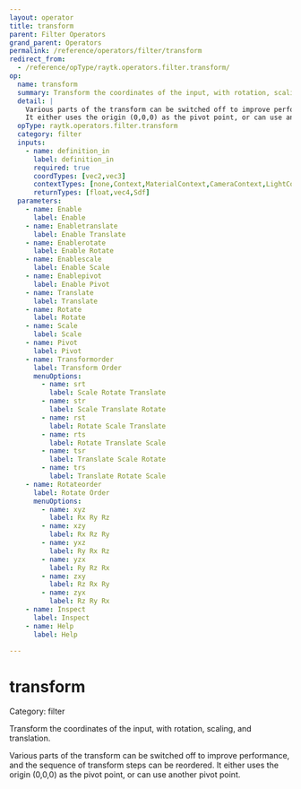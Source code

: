 ```yaml
---
layout: operator
title: transform
parent: Filter Operators
grand_parent: Operators
permalink: /reference/operators/filter/transform
redirect_from:
  - /reference/opType/raytk.operators.filter.transform/
op:
  name: transform
  summary: Transform the coordinates of the input, with rotation, scaling, and translation.
  detail: |
    Various parts of the transform can be switched off to improve performance, and the sequence of transform steps can be reordered.
    It either uses the origin (0,0,0) as the pivot point, or can use another pivot point.
  opType: raytk.operators.filter.transform
  category: filter
  inputs:
    - name: definition_in
      label: definition_in
      required: true
      coordTypes: [vec2,vec3]
      contextTypes: [none,Context,MaterialContext,CameraContext,LightContext,RayContext]
      returnTypes: [float,vec4,Sdf]
  parameters:
    - name: Enable
      label: Enable
    - name: Enabletranslate
      label: Enable Translate
    - name: Enablerotate
      label: Enable Rotate
    - name: Enablescale
      label: Enable Scale
    - name: Enablepivot
      label: Enable Pivot
    - name: Translate
      label: Translate
    - name: Rotate
      label: Rotate
    - name: Scale
      label: Scale
    - name: Pivot
      label: Pivot
    - name: Transformorder
      label: Transform Order
      menuOptions:
        - name: srt
          label: Scale Rotate Translate
        - name: str
          label: Scale Translate Rotate
        - name: rst
          label: Rotate Scale Translate
        - name: rts
          label: Rotate Translate Scale
        - name: tsr
          label: Translate Scale Rotate
        - name: trs
          label: Translate Rotate Scale
    - name: Rotateorder
      label: Rotate Order
      menuOptions:
        - name: xyz
          label: Rx Ry Rz
        - name: xzy
          label: Rx Rz Ry
        - name: yxz
          label: Ry Rx Rz
        - name: yzx
          label: Ry Rz Rx
        - name: zxy
          label: Rz Rx Ry
        - name: zyx
          label: Rz Ry Rx
    - name: Inspect
      label: Inspect
    - name: Help
      label: Help

---
```


# transform

Category: filter



Transform the coordinates of the input, with rotation, scaling, and translation.

Various parts of the transform can be switched off to improve performance, and the sequence of transform steps can be reordered.
It either uses the origin (0,0,0) as the pivot point, or can use another pivot point.